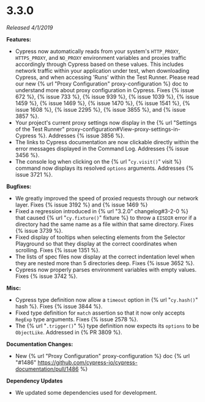 # 3.3.0

*Released 4/1/2019*

**Features:**

- Cypress now automatically reads from your system's `HTTP_PROXY`, `HTTPS_PROXY`, and `NO_PROXY` environment variables and proxies traffic accordingly through Cypress based on these values. This includes network traffic within your application under test, when downloading Cypress, and when accessing 'Runs' within the Test Runner. Please read our new {% url "Proxy Configuration" proxy-configuration %} doc to understand more about proxy configuration in Cypress. Fixes {% issue 672 %}, {% issue 733 %}, {% issue 939 %}, {% issue 1039 %}, {% issue 1459 %}, {% issue 1469 %}, {% issue 1470 %}, {% issue 1541 %}, {% issue 1608 %}, {% issue 2295 %}, {% issue 3855 %}, and {% issue 3857 %}.
- Your project's current proxy settings now display in the {% url "Settings of the Test Runner" proxy-configuration#View-proxy-settings-in-Cypress %}. Addresses {% issue 3856 %}.
- The links to Cypress documentation are now clickable directly within the error messages displayed in the Command Log. Addresses {% issue 3456 %}.
- The console log when clicking on the {% url "`cy.visit()`" visit %} command now displays its resolved `options` arguments. Addresses {% issue 3721 %}.

**Bugfixes:**

- We greatly improved the speed of proxied requests through our network layer. Fixes {% issue 3192 %} and {% issue 1469 %}
- Fixed a regression introduced in {% url "3.2.0" changelog#3-2-0 %} that caused {% url "`cy.fixture()`" fixture %} to throw a `EISDIR` error if a directory had the same name as a file within that same directory. Fixes {% issue 3739 %}.
- Fixed display of tooltips when selecting elements from the Selector Playground so that they display at the correct coordinates when scrolling. Fixes {% issue 1351 %}.
- The lists of spec files now display at the correct indentation level when they are nested more than 5 directories deep. Fixes {% issue 3652 %}.
- Cypress now properly parses environment variables with empty values. Fixes {% issue 3742 %}.

**Misc:**

- Cypress type definition now allow a `timeout` option in {% url "`cy.hash()`" hash %}. Fixes {% issue 3844 %}.
- Fixed type definition for `match` assertion so that it now only accepts `RegExp` type arguments. Fixes {% issue 2578 %}.
- The {% url "`.trigger()`" %} type definition now expects its `options` to be `ObjectLike`. Addressed in {% PR 3809 %}.

**Documentation Changes:**

- New {% url "Proxy Configuration" proxy-configuration %} doc {% url "#1486" https://github.com/cypress-io/cypress-documentation/pull/1486 %}

**Dependency Updates**

- We updated some dependencies used for development.